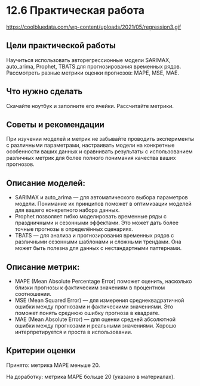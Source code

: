 # 12.6 Практическая работа
https://coolbluedata.com/wp-content/uploads/2021/05/regression3.gif

## Цели практической работы
Научиться использовать авторегрессионные модели SARIMAX, auto_arima, Prophet, TBATS для прогнозирования временных рядов.
Рассмотреть разные метрики оценки прогнозов: MAPE, MSE, MAE.


## Что нужно сделать
Скачайте ноутбук и заполните его ячейки.
Рассчитайте метрики.


## Советы и рекомендации
При изучении моделей и метрик не забывайте проводить эксперименты с различными параметрами, настраивать модели на конкретные особенности ваших данных и сравнивать результаты с использованием различных метрик для более полного понимания качества ваших прогнозов.

## Описание моделей:

* SARIMAX и auto_arima — для автоматического выбора параметров модели. Понимание их принципов поможет в оптимизации моделей для вашего конкретного набора данных.
* Prophet позволяет гибко моделировать временные ряды с праздничными и сезонными эффектами. Это может дать более точные прогнозы в определённых сценариях.
* TBATS — для анализа и прогнозирования временных рядов с различными сезонными шаблонами и сложными трендами. Она может быть полезна для данных с нестандартными паттернами.

## Описание метрик:

* MAPE (Mean Absolute Percentage Error) поможет оценить, насколько близки прогнозы к фактическим значениям в процентном соотношении.
* MSE (Mean Squared Error) — для измерения среднеквадратичной ошибки между прогнозами и фактическими значениями. Это поможет понять среднюю ошибку прогноза в квадрате.
* MAE (Mean Absolute Error) — для оценки средней абсолютной ошибки между прогнозами и реальными значениями. Хорошо интерпретируется и проста в использовании.


## Критерии оценки
Принято: метрика MAPE меньше 20.

На доработку: метрика MAPE больше 20 (указано в материалах).
